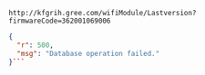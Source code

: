 `http://kfgrih.gree.com/wifiModule/Lastversion?firmwareCode=362001069006`

```json
{
  "r": 500,
  "msg": "Database operation failed."
}```